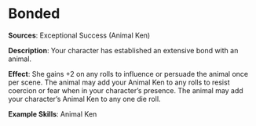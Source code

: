 # **Bonded**
**Sources**: Exceptional Success (Animal Ken)

**Description**: Your character has established an extensive bond with an
animal. 

**Effect**: She gains +2 on any rolls to influence or persuade the
animal once per scene. The animal may add your Animal Ken
to any rolls to resist coercion or fear when in your character’s
presence. The animal may add your character’s Animal Ken
to any one die roll.

**Example Skills**: Animal Ken